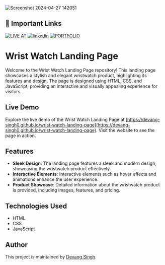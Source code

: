 ![Screenshot 2024-04-27 142051](https://github.com/devang-singh0/wrist-watch-landing-page/assets/100257042/f95b42c5-68e2-49e3-931a-3be49f09225b)



## 🔗 Important Links
[![LIVE AT](https://img.shields.io/badge/LIVE_AT-000?style=for-the-badge&logo=ko-fi&logoColor=white)](https://devang-singh0.github.io/wrist-watch-landing-page/)
[![linkedin](https://img.shields.io/badge/linkedin-0A66C2?style=for-the-badge&logo=linkedin&logoColor=white)](https://www.linkedin.com/in/devang-singh-b29353255/)
[![PORTFOLIO](https://img.shields.io/badge/portfolio-1DA1F2?style=for-the-badge&logo=github&logoColor=white)](https://devang-singh0.github.io/portfolio/)


# Wrist Watch Landing Page

Welcome to the Wrist Watch Landing Page repository! This landing page showcases a stylish and elegant wristwatch product, highlighting its features and design. The page is designed using HTML, CSS, and JavaScript, providing an interactive and visually appealing experience for visitors.

## Live Demo

Explore the live demo of the Wrist Watch Landing Page at [https://devang-singh0.github.io/wrist-watch-landing-page](https://devang-singh0.github.io/wrist-watch-landing-page). Visit the website to see the page in action.

## Features

- **Sleek Design**: The landing page features a sleek and modern design, showcasing the wristwatch product effectively.
- **Interactive Elements**: Interactive elements such as hover effects and animations enhance the user experience.
- **Product Showcase**: Detailed information about the wristwatch product is provided, including images, features, and pricing.

## Technologies Used

- HTML
- CSS
- JavaScript


## Author

This project is maintained by [Devang Singh](https://github.com/devang-singh0).
